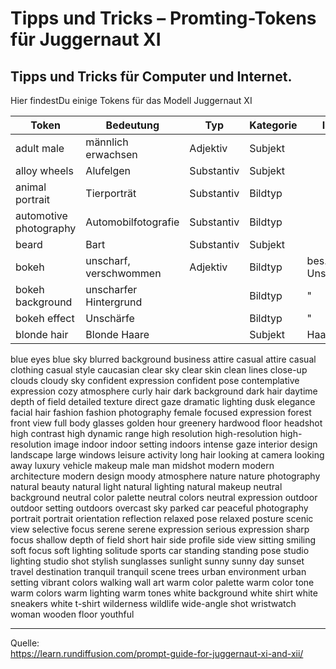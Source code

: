 # Tipps und Tricks&nbsp;– Promting-Tokens für Juggernaut XI 
Tipps und Tricks für Computer und Internet.
---

Hier findestDu einige Tokens für das Modell Juggernaut XI

| Token                  | Bedeutung              | Typ        | Kategorie | Info                  |
|------------------------|------------------------|------------|-----------|-----------------------|
| adult male             | männlich erwachsen     | Adjektiv   | Subjekt   |                       |
| alloy wheels           | Alufelgen              | Substantiv | Subjekt   |                       |
| animal portrait        | Tierporträt            | Substantiv | Bildtyp   |                       |
| automotive photography | Automobilfotografie    | Substantiv | Bildtyp   |                       |
| beard                  | Bart                   | Substantiv | Subjekt   |                       |
| bokeh                  | unscharf, verschwommen | Adjektiv   | Bildtyp   | bes. Art d. Unschärfe |
| bokeh background       | unscharfer Hintergrund |            | Bildtyp   | "                     |
| bokeh effect           | Unschärfe              |            | Bildtyp   | "                     |
| blonde hair            | Blonde Haare           |            | Subjekt   | Haarfarbe             |
blue eyes
blue sky
blurred background
business attire
casual attire
casual clothing
casual style
caucasian
clear sky
clear skin
clean lines
close-up
clouds
cloudy sky
confident expression
confident pose
contemplative expression
cozy atmosphere
curly hair
dark background
dark hair
daytime
depth of field
detailed texture
direct gaze
dramatic lighting
dusk
elegance
facial hair
fashion
fashion photography
female
focused expression
forest
front view
full body
glasses
golden hour
greenery
hardwood floor
headshot
high contrast
high dynamic range
high resolution
high-resolution
high-resolution image
indoor
indoor setting
indoors
intense gaze
interior design
landscape
large windows
leisure activity
long hair
looking at camera
looking away
luxury vehicle
makeup
male
man
midshot
modern
modern architecture
modern design
moody atmosphere
nature
nature photography
natural beauty
natural light
natural lighting
natural makeup
neutral background
neutral color palette
neutral colors
neutral expression
outdoor
outdoor setting
outdoors
overcast sky
parked car
peaceful
photography
portrait
portrait orientation
reflection
relaxed pose
relaxed posture
scenic view
selective focus
serene
serene expression
serious expression
sharp focus
shallow depth of field
short hair
side profile
side view
sitting
smiling
soft focus
soft lighting
solitude
sports car
standing
standing pose
studio lighting
studio shot
stylish
sunglasses
sunlight
sunny
sunny day
sunset
travel destination
tranquil
tranquil scene
trees
urban environment
urban setting
vibrant colors
walking
wall art
warm color palette
warm color tone
warm colors
warm lighting
warm tones
white background
white shirt
white sneakers
white t-shirt
wilderness
wildlife
wide-angle shot
wristwatch
woman
wooden floor
youthful

---

Quelle:  
https://learn.rundiffusion.com/prompt-guide-for-juggernaut-xi-and-xii/
